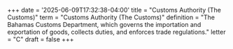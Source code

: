 +++
date = '2025-06-09T17:32:38-04:00'
title = "Customs Authority (The Customs)"
term = "Customs Authority (The Customs)"
definition = "The Bahamas Customs Department, which governs the importation and exportation of goods, collects duties, and enforces trade regulations."
letter = "C"
draft = false
+++